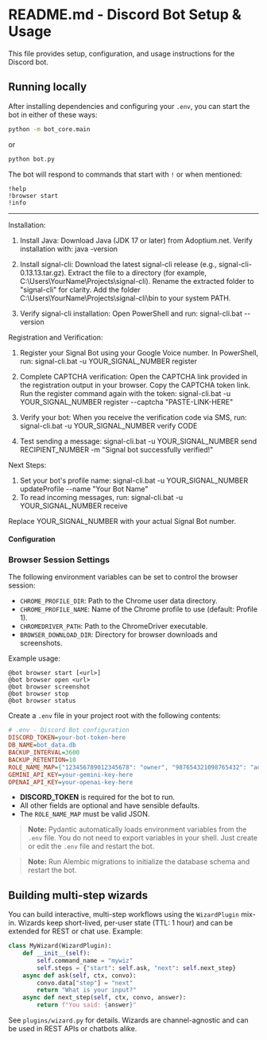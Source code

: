 # README.md - Discord Bot Setup & Usage

This file provides setup, configuration, and usage instructions for the Discord bot.

## Running locally

After installing dependencies and configuring your `.env`, you can start the bot in either of these ways:

```sh
python -m bot_core.main
```

or

```sh
python bot.py
```

The bot will respond to commands that start with `!` or when mentioned:

```
!help
!browser start
!info
```

---

Installation:
1. Install Java:
   Download Java (JDK 17 or later) from Adoptium.net.
   Verify installation with: java -version

2. Install signal-cli:
   Download the latest signal-cli release (e.g., signal-cli-0.13.13.tar.gz).
   Extract the file to a directory (for example, C:\Users\YourName\Projects\signal-cli).
   Rename the extracted folder to "signal-cli" for clarity.
   Add the folder C:\Users\YourName\Projects\signal-cli\bin to your system PATH.

3. Verify signal-cli installation:
   Open PowerShell and run:
   signal-cli.bat --version

Registration and Verification:
1. Register your Signal Bot using your Google Voice number.
   In PowerShell, run:
   signal-cli.bat -u YOUR_SIGNAL_NUMBER register

2. Complete CAPTCHA verification:
   Open the CAPTCHA link provided in the registration output in your browser.
   Copy the CAPTCHA token link.
   Run the register command again with the token:
   signal-cli.bat -u YOUR_SIGNAL_NUMBER register --captcha "PASTE-LINK-HERE"

3. Verify your bot:
   When you receive the verification code via SMS, run:
   signal-cli.bat -u YOUR_SIGNAL_NUMBER verify CODE

4. Test sending a message:
   signal-cli.bat -u YOUR_SIGNAL_NUMBER send RECIPIENT_NUMBER -m "Signal bot successfully verified!"

Next Steps:
1. Set your bot's profile name:
   signal-cli.bat -u YOUR_SIGNAL_NUMBER updateProfile --name "Your Bot Name"
2. To read incoming messages, run:
   signal-cli.bat -u YOUR_SIGNAL_NUMBER receive

Replace YOUR_SIGNAL_NUMBER with your actual Signal Bot number.


#### Configuration

### Browser Session Settings

The following environment variables can be set to control the browser session:
- `CHROME_PROFILE_DIR`: Path to the Chrome user data directory.
- `CHROME_PROFILE_NAME`: Name of the Chrome profile to use (default: Profile 1).
- `CHROMEDRIVER_PATH`: Path to the ChromeDriver executable.
- `BROWSER_DOWNLOAD_DIR`: Directory for browser downloads and screenshots.

Example usage:

```
@bot browser start [<url>]
@bot browser open <url>
@bot browser screenshot
@bot browser stop
@bot browser status
```

Create a `.env` file in your project root with the following contents:

```ini
# .env - Discord Bot configuration
DISCORD_TOKEN=your-bot-token-here
DB_NAME=bot_data.db
BACKUP_INTERVAL=3600
BACKUP_RETENTION=10
ROLE_NAME_MAP={"123456789012345678": "owner", "987654321098765432": "admin"}
GEMINI_API_KEY=your-gemini-key-here
OPENAI_API_KEY=your-openai-key-here
```

- **DISCORD_TOKEN** is required for the bot to run.
- All other fields are optional and have sensible defaults.
- The `ROLE_NAME_MAP` must be valid JSON.

> **Note:** Pydantic automatically loads environment variables from the `.env` file. You do not need to export variables in your shell. Just create or edit the `.env` file and restart the bot.

> **Note:** Run Alembic migrations to initialize the database schema and restart the bot.

## Building multi-step wizards

You can build interactive, multi-step workflows using the `WizardPlugin` mix-in. Wizards keep short-lived, per-user state (TTL: 1 hour) and can be extended for REST or chat use. Example:

```python
class MyWizard(WizardPlugin):
    def __init__(self):
        self.command_name = "mywiz"
        self.steps = {"start": self.ask, "next": self.next_step}
    async def ask(self, ctx, convo):
        convo.data["step"] = "next"
        return "What is your input?"
    async def next_step(self, ctx, convo, answer):
        return f"You said: {answer}"
```
See `plugins/wizard.py` for details. Wizards are channel-agnostic and can be used in REST APIs or chatbots alike.
